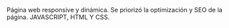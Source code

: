 Página web responsive y dinámica.
Se priorizó la optimización y SEO de la página.
JAVASCRIPT, HTML Y CSS.

